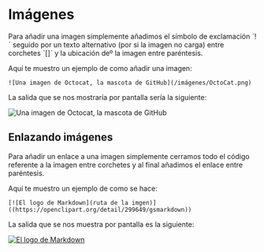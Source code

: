 
# Imágenes 


Para añadir una imagen simplemente añadimos el símbolo de exclamación ˋ!ˋ seguido por un texto alternativo (por si la imagen no carga) entre corchetes ˋ[]ˋ y la ubicación deº la imagen entre paréntesis.

Aquí te muestro un ejemplo de como añadir una imagen:

```
![Una imagen de Octocat, la mascota de GitHub](/imágenes/OctoCat.png)
```

La salida que se nos mostraría por pantalla sería la siguiente:

![Una imagen de Octocat, la mascota de GitHub](/imágenes/OctoCat.png)

## Enlazando imágenes

Para añadir un enlace a una imagen simplemente cerramos todo el código referente a la imagen 
entre corchetes y al final añadimos el enlace entre paréntesis.

Aquí te muestro un ejemplo de como se hace:

```
[![El logo de Markdown](ruta de la imgen)]((https://openclipart.org/detail/299649/gsmarkdown))
```

La salida que se nos muestra por pantalla es la siguiente:

[![El logo de Markdown](/imágenes/markdown.png)]((https://openclipart.org/detail/299649/gsmarkdown))

